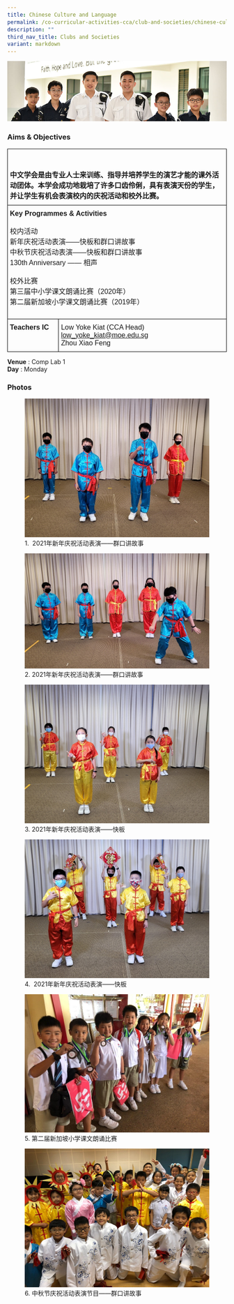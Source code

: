 ```yaml
---
title: Chinese Culture and Language
permalink: /co-curricular-activities-cca/club-and-societies/chinese-culture-and-language/
description: ""
third_nav_title: Clubs and Societies
variant: markdown
---
```

![](/images/Website%20Banners%20Subpage/948x260%20masterhead%20-%20Co%20Curricular%20Activities4.jpg)

### Aims &amp; Objectives
<style type="text/css">
.tg  {border-collapse:collapse;border-spacing:0;}
.tg td{border-color:black;border-style:solid;border-width:1px;font-family:Arial, sans-serif;font-size:16px;
  overflow:hidden;padding:10px 5px;word-break:normal;}
.tg th{border-color:black;border-style:solid;border-width:1px;font-family:Arial, sans-serif;font-size:16px;
  font-weight:normal;overflow:hidden;padding:10px 5px;word-break:normal;}
.tg .tg-0lax{text-align:left;vertical-align:top}
</style>
<table class="tg">
<thead>
  <tr>
    <th class="tg-0lax" colspan="2"><span style="font-weight:700;font-style:normal">         </span><br><br><span style="font-weight:700;font-style:normal">中文学会是由专业人士来训练、指导并培养学生的演艺才能的课外活动团体。本学会成功地栽培了许多口齿伶俐，具有表演天份的学生，并让学生有机会表演校内的庆祝活动和校外比赛。</span><br></th>
  </tr>
</thead>
<tbody>
  <tr>
    <td class="tg-0lax" colspan="2"><span style="font-weight:bold">Key Programmes &amp; Activities</span><br><br><span style="font-weight:400;font-style:normal">校内活动</span><br><span style="font-weight:400;font-style:normal">新年庆祝活动表演——快板和群口讲故事</span><br><span style="font-weight:400;font-style:normal">中秋节庆祝活动表演——快板和群口讲故事</span><br><span style="font-weight:400;font-style:normal">130th Anniversary —— 相声 </span><br><br><span style="font-weight:400;font-style:normal">校外比赛</span><br><span style="font-weight:400;font-style:normal">第三届中小学课文朗诵比赛（2020年）</span><br><span style="font-weight:400;font-style:normal">第二届新加坡小学课文朗诵比赛（2019年）</span><br><br></td>
  </tr>
  <tr>
    <td class="tg-0lax"><span style="font-weight:bold;font-style:normal">Teachers IC</span></td>
    <td class="tg-0lax">Low Yoke Kiat (CCA Head) <a href="mailto:low_yoke_kiat@moe.edu.sg" target="_blank" rel="noopener noreferrer">low_yoke_kiat@moe.edu.sg</a><br>Zhou Xiao Feng<br></td>
		</tr>
</tbody>
</table>

**Venue** : Comp Lab 1  
**Day** :  Monday
  
	
### Photos



<figure>
<img src="/images/cs%201.jpg">
<figcaption>1.&nbsp;&nbsp;2021年新年庆祝活动表演——群口讲故事</figcaption>
</figure>

<figure>
<img src="/images/cs%202.jpg">
<figcaption>2.&nbsp;2021年新年庆祝活动表演——群口讲故事</figcaption>
</figure>

<figure>
<img src="/images/cs%203.jpg">
<figcaption>3.&nbsp;2021年新年庆祝活动表演——快板</figcaption>
</figure>

<figure>
<img src="/images/cs%204.jpg">
<figcaption>4.&nbsp; 2021年新年庆祝活动表演——快板</figcaption>
</figure>

<figure>
<img src="/images/cs%205.jpg">
<figcaption>5.&nbsp;第二届新加坡小学课文朗诵比赛</figcaption>
</figure>

<figure>
<img src="/images/cs%206.jpg">
<figcaption>6. 中秋节庆祝活动表演节目——群口讲故事</figcaption>
</figure>